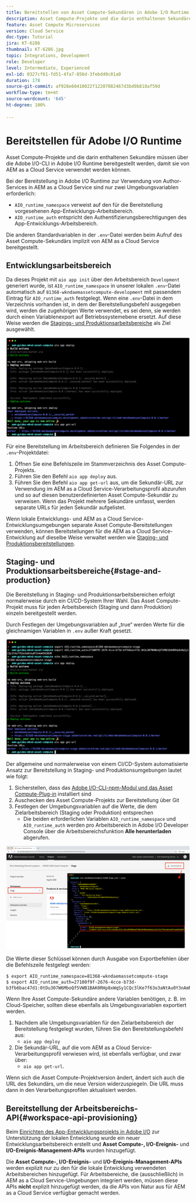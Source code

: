 ```yaml
---
title: Bereitstellen von Asset Compute-Sekundären in Adobe I/O Runtime zur Verwendung mit AEM as a Cloud Service
description: Asset Compute-Projekte und die darin enthaltenen Sekundäre müssen in Adobe I/O Runtime bereitgestellt werden, damit sie mit AEM as a Cloud Service verwendet werden können.
feature: Asset Compute Microservices
version: Cloud Service
doc-type: Tutorial
jira: KT-6286
thumbnail: KT-6286.jpg
topic: Integrations, Development
role: Developer
level: Intermediate, Experienced
exl-id: 0327cf61-fd51-4fa7-856d-3febd49c01a0
duration: 178
source-git-commit: af928e60410022f12207082467d3bd9b818af59d
workflow-type: tm+mt
source-wordcount: '645'
ht-degree: 100%

---
```


# Bereitstellen für Adobe I/O Runtime

Asset Compute-Projekte und die darin enthaltenen Sekundäre müssen über die Adobe I/O-CLI in Adobe I/O Runtime bereitgestellt werden, damit sie von AEM as a Cloud Service verwendet werden können.

Bei der Bereitstellung in Adobe I/O Runtime zur Verwendung von Author-Services in AEM as a Cloud Service sind nur zwei Umgebungsvariablen erforderlich:

+ `AIO_runtime_namespace` verweist auf den für die Bereitstellung vorgesehenen App-Entwicklungs-Arbeitsbereich.
+ `AIO_runtime_auth` entspricht den Authentifizierungsberechtigungen des App-Entwicklungs-Arbeitsbereich.

Die anderen Standardvariablen in der `.env`-Datei werden beim Aufruf des Asset Compute-Sekundärs implizit von AEM as a Cloud Service bereitgestellt.

## Entwicklungsarbeitsbereich

Da dieses Projekt mit `aio app init` über den Arbeitsbereich `Development` generiert wurde, ist `AIO_runtime_namespace` in unserer lokalen `.env`-Datei automatisch auf `81368-wkndaemassetcompute-development` mit passendem Eintrag für `AIO_runtime_auth` festgelegt. Wenn eine `.env`-Datei in dem Verzeichnis vorhanden ist, in dem der Bereitstellungsbefehl ausgegeben wird, werden die zugehörigen Werte verwendet, es sei denn, sie werden durch einen Variablenexport auf Betriebssystemebene ersetzt. Auf diese Weise werden die [Stagings- und Produktionsarbeitsbereiche](#stage-and-production) als Ziel ausgewählt.

![„aio app deploy“ mit .env-Variablen](./assets/runtime/development__aio.png)

Für eine Bereitstellung im Arbeitsbereich definieren Sie Folgendes in der `.env`-Projektdatei:

1. Öffnen Sie eine Befehlszeile im Stammverzeichnis des Asset Compute-Projekts.
1. Führen Sie den Befehl `aio app deploy` aus.
1. Führen Sie den Befehl `aio app get-url` aus, um die Sekundär-URL zur Verwendung im AEM as a Cloud Service-Verarbeitungsprofil abzurufen und so auf diesen benutzerdefinierten Asset Compute-Sekundär zu verweisen. Wenn das Projekt mehrere Sekundäre umfasst, werden separate URLs für jeden Sekundär aufgelistet.

Wenn lokale Entwicklungs- und AEM as a Cloud Service-Entwicklungsumgebungen separate Asset Compute-Bereitstellungen verwenden, können Bereitstellungen für die AEM as a Cloud Service-Entwicklung auf dieselbe Weise verwaltet werden wie [Staging- und Produktionsbereitstellungen](#stage-and-production).

## Staging- und Produktionsarbeitsbereiche{#stage-and-production}

Die Bereitstellung in Staging- und Produktionsarbeitsbereichen erfolgt normalerweise durch ein CI/CD-System Ihrer Wahl. Das Asset Compute-Projekt muss für jeden Arbeitsbereich (Staging und dann Produktion) einzeln bereitgestellt werden.

Durch Festlegen der Umgebungsvariablen auf „true“ werden Werte für die gleichnamigen Variablen in `.env` außer Kraft gesetzt.

![„aio app deploy“ mit Exportvariablen](./assets/runtime/stage__export-and-aio.png)

Der allgemeine und normalerweise von einem CI/CD-System automatisierte Ansatz zur Bereitstellung in Staging- und Produktionsumgebungen lautet wie folgt:

1. Sicherstellen, dass das [Adobe I/O-CLI-npm-Modul und das Asset Compute-Plug-in](../set-up/development-environment.md#aio) installiert sind
1. Auschecken des Asset Compute-Projekts zur Bereitstellung über Git
1. Festlegen der Umgebungsvariablen auf die Werte, die dem Zielarbeitsbereich (Staging oder Produktion) entsprechen
   + Die beiden erforderlichen Variablen `AIO_runtime_namespace` und `AIO_runtime_auth` werden pro Arbeitsbereich in Adobe I/O Developer Console über die Arbeitsbereichsfunktion __Alle herunterladen__ abgerufen.

![Adobe Developer Console – AIO Runtime-Namespace und -Authentifizierung](./assets/runtime/stage-auth-namespace.png)

Die Werte dieser Schlüssel können durch Ausgabe von Exportbefehlen über die Befehlszeile festgelegt werden:

```
$ export AIO_runtime_namespace=81368-wkndaemassetcompute-stage
$ export AIO_runtime_auth=27100f9f-2676-4cce-b73d-b3fb6bac47d1:0tDu307W6MboQf5VWB1BAK0RHp8xWqSy1CQc3lKe7f63o3aNtAu0Y3nAmN56502W
```

Wenn Ihre Asset Compute-Sekundäre andere Variablen benötigen, z. B. im Cloud-Speicher, sollten diese ebenfalls als Umgebungsvariablen exportiert werden.

1. Nachdem alle Umgebungsvariablen für den Zielarbeitsbereich der Bereitstellung festgelegt wurden, führen Sie den Bereitstellungsbefehl aus:
   + `aio app deploy`
1. Die Sekundär-URL, auf die vom AEM as a Cloud Service-Verarbeitungsprofil verwiesen wird, ist ebenfalls verfügbar, und zwar über:
   + `aio app get-url`.

Wenn sich die Asset Compute-Projektversion ändert, ändert sich auch die URL des Sekundärs, um die neue Version widerzuspiegeln. Die URL muss dann in den Verarbeitungsprofilen aktualisiert werden.

## Bereitstellung der Arbeitsbereichs-API{#workspace-api-provisioning}

Beim [Einrichten des App-Entwicklungsprojekts in Adobe I/O](../set-up/app-builder.md) zur Unterstützung der lokalen Entwicklung wurde ein neuer Entwicklungsarbeitsbereich erstellt und __Asset Compute-, I/O-Ereignis-__ und __I/O-Ereignis-Management-APIs__ wurden hinzugefügt.

Die __Asset Compute-, I/O-Ereignis-__ und __I/O-Ereignis-Management-APIs__ werden explizit nur zu den für die lokale Entwicklung verwendeten Arbeitsbereichen hinzugefügt. Für Arbeitsbereiche, die (ausschließlich) in AEM as a Cloud Service-Umgebungen integriert werden, müssen diese APIs __nicht__ explizit hinzugefügt werden, da die APIs von Natur aus für AEM as a Cloud Service verfügbar gemacht werden.

